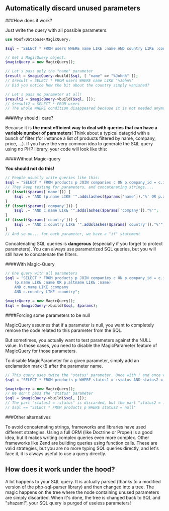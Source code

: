 Automatically discard unused parameters
---------------------------------------

###How does it work?

Just write the query with all possible parameters.

```php
use Mouf\Database\MagicQuery;

$sql = "SELECT * FROM users WHERE name LIKE :name AND country LIKE :country";

// Get a MagicQuery object.
$magicQuery = new MagicQuery();

// Let's pass only the "name" parameter
$result = $magicQuery->build($sql, [ "name" => "%John%" ]);
// $result = SELECT * FROM users WHERE name LIKE '%John%'
// Did you notice how the bit about the country simply vanished?

// Let's pass no parameter at all!
$result2 = $magicQuery->build($sql, []);
// $result2 = SELECT * FROM users
// The whole WHERE condition disappeared because it is not needed anymore!
```

###Why should I care?

Because it is **the most efficient way to deal with queries that can have a variable number of parameters**!
Think about a typical datagrid with a bunch of filter (for instance a list of products filtered by name, company, price, ...).
If you have the very common idea to generate the SQL query using no PHP library, your code will look like this:

####Without Magic-query
<div class="alert"><strong>You should not do this!</strong></div>

```php
// People usually write queries like this:
$sql = "SELECT * FROM products p JOIN companies c ON p.company_id = c.id WHERE 1=1 ";
// They keep testing for parameters, and concatenating strings....
if (isset($params['name'])) {
	$sql .= "AND (p.name LIKE '".addslashes($params['name'])."%' OR p.altname LIKE '".addslashes($params['name'])."%')";
}
if (isset($params['company'])) {
	$sql .= "AND c.name LIKE '".addslashes($params['company'])."%'";
}
if (isset($params['country'])) {
	$sql .= "AND c.country LIKE '".addslashes($params['country'])."%'";
}
// And so on... for each parameter, we have a "if" statement
```

Concatenating SQL queries is **dangerous** (especially if you forget to protect parameters).
You can always use parametrized SQL queries, but you will still have to concatenate the filters.

####With Magic-Query

```php
// One query with all parameters
$sql = "SELECT * FROM products p JOIN companies c ON p.company_id = c.id WHERE 
	(p.name LIKE :name OR p.altname LIKE :name)
	AND c.name LIKE :company
	AND c.country LIKE :country";

$magicQuery = new MagicQuery();
$sql = $magicQuery->build($sql, $params);
```

####Forcing some parameters to be null

MagicQuery assumes that if a parameter is null, you want to completely remove the code related to this 
parameter from the SQL.

But sometimes, you actually want to test parameters against the NULL value.
In those cases, you need to disable the MagicParameter feature of MagicQuery for those parameters.

<div class="alert alert-info">To disable MagicParameter for a given parameter, simply add an exclamation
mark (!) after the parameter name.</div>

```php
// This query uses twice the "status" parameter. Once with ! and once without
$sql = "SELECT * FROM products p WHERE status1 = :status AND status2 = :status!";

$magicQuery = new MagicQuery();
// We don't pass the "status" parameter
$sql = $magicQuery->build($sql, []);
// The part "status1 = :status" is discarded, but the part "status2 = :status!" is kept
// $sql == "SELECT * FROM products p WHERE status2 = null"
```

###Other alternatives

To avoid concatenating strings, frameworks and libraries have used different strategies. Using a full ORM (like
Doctrine or Propel) is a good idea, but it makes writing complex queries even more complex. Other frameworks like
Zend are building queries using function calls. These are valid strategies, but you are no more typing SQL queries
directly, and let's face it, it is always useful to use a query directly.

How does it work under the hood?
--------------------------------

A lot happens to your SQL query. It is actually parsed (thanks to a modified
version of the php-sql-parser library) and then changed into a tree.
The magic happens on the tree where the node containing unused parameters
are simply discarded. When it's done, the tree is changed back to SQL and
"shazam!", your SQL query is purged of useless parameters!